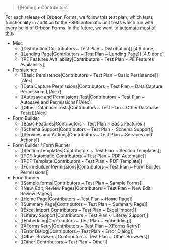 > [[Home]] ▸ Contributors

For each release of Orbeon Forms, we follow this test plan, which tests functionality in addition to the ~800 automatic unit tests which run with every build of Orbeon Forms. In the future, we want to [automate most of this](https://github.com/orbeon/orbeon-forms/issues/227).

- Misc
    - [[Distribution|Contributors ~ Test Plan ~ Distribution]] [4.9 done]
    - [[Landing Page|Contributors ~ Test Plan ~ Landing Page]] [4.9 done]
    - [[PE Features Availability|Contributors ~ Test Plan ~ PE Features Availability]]
- Persistence
    - [[Basic Persistence|Contributors ~ Test Plan ~ Basic Persistence]][Alex]
    - [[Data Capture Permissions|Contributors ~ Test Plan ~ Data Capture Permissions]][Alex]
    - [[Autosave and Permissions Test|Contributors ~ Test Plan ~ Autosave and Permissions]][Alex]
    - [[Other Database Tests|Contributors ~ Test Plan ~ Other Database Tests]][Alex]
- Form Builder
    - [[Basic Features|Contributors ~ Test Plan ~ Basic Features]]
    - [[Schema Support|Contributors ~ Test Plan ~ Schema Support]]
    - [[Services and Actions|Contributors ~ Test Plan ~ Services and Actions]]
- Form Builder / Form Runner
    - [[Section Templates|Contributors ~ Test Plan ~ Section Templates]]
    - [[PDF Automatic|Contributors ~ Test Plan ~ PDF Automatic]]
    - [[PDF Template|Contributors ~ Test Plan ~ PDF Template]]
    - [[Form Builder Permissions|Contributors ~ Test Plan ~ Form Builder Permissions]]
- Form Runner
    - [[Sample forms|Contributors ~ Test Plan ~ Sample Forms]]
    - [[New, Edit, Review Pages|Contributors ~ Test Plan ~ New Edit Review Pages]]
    - [[Home Page|Contributors ~ Test Plan ~ Home Page]]
    - [[Summary Page|Contributors ~ Test Plan ~ Summary Page]]
    - [[Excel Import|Contributors ~ Test Plan ~ Excel Import]]
    - [[Liferay Support|Contributors ~ Test Plan ~ Liferay Support]]
    - [[Embedding|Contributors ~ Test Plan ~ Embedding]]
    - [[XForms Retry|Contributors ~ Test Plan ~ XForms Retry]]
    - [[Error Dialog|Contributors ~ Test Plan ~ Error Dialog]]
    - [[Other Browsers|Contributors ~ Test Plan ~ Other Browsers]]
    - [[Other|Contributors ~ Test Plan ~ Other]]